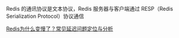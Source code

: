 Redis 的通讯协议是文本协议，Redis 服务器与客户端通过 RESP（Redis Serialization Protocol）协议通信

[Redis为什么变慢了？常见延迟问题定位与分析](https://mp.weixin.qq.com/s/Q6OJI9TUCPZ5LL7qoULcFA)